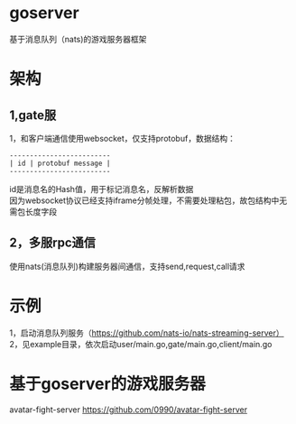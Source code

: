 # goserver
基于消息队列（nats)的游戏服务器框架

# 架构

## 1,gate服
1，和客户端通信使用websocket，仅支持protobuf，数据结构：<br>

    -------------------------
    | id | protobuf message |
    -------------------------
id是消息名的Hash值，用于标记消息名，反解析数据<br>
因为websocket协议已经支持iframe分帧处理，不需要处理粘包，故包结构中无需包长度字段<br>

## 2，多服rpc通信
使用nats(消息队列)构建服务器间通信，支持send,request,call请求

# 示例
1，启动消息队列服务（https://github.com/nats-io/nats-streaming-server）<br>
2，见example目录，依次启动user/main.go,gate/main.go,client/main.go<br>

# 基于goserver的游戏服务器
avatar-fight-server https://github.com/0990/avatar-fight-server


